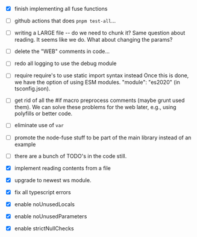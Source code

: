 - [x] finish implementing all fuse functions
- [ ] github actions that does `pnpm test-all`...
- [ ] writing a LARGE file \-\- do we need to chunk it? Same question about reading.  It seems like we do. What about changing the params?
- [ ] delete the "WEB" comments in code...
- [ ] redo all logging to use the debug module
- [ ] require require's to use static import syntax instead
  Once this is done, we have the option of using ESM modules.
  "module": "es2020" \(in tsconfig.json\).
- [ ] get rid of all the #if macro preprocess comments \(maybe grunt used them\). We can solve these problems for the web later, e.g., using polyfills or better code.
- [ ] eliminate use of `var`
- [ ] promote the node\-fuse stuff to be part of the main library instead of an example
- [ ] there are a bunch of TODO's in the code still.
- [x] implement reading contents from a file
- [x] upgrade to newest ws module.
- [x] fix all typescript errors
- [x] enable noUnusedLocals
- [x] enable noUnusedParameters
- [x] enable strictNullChecks

